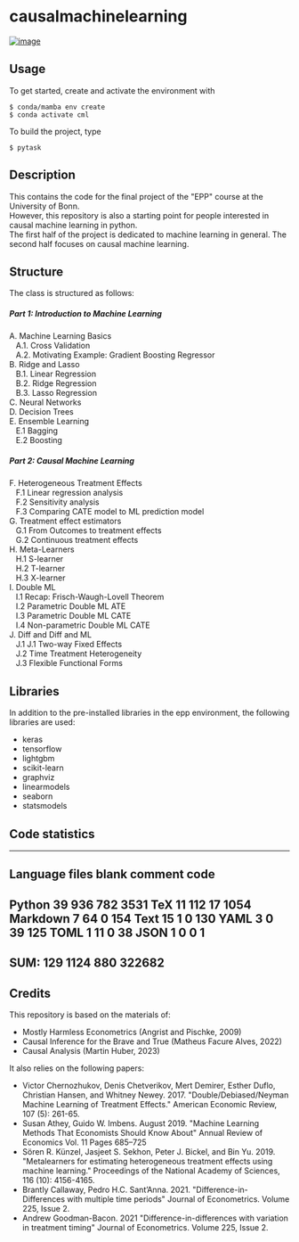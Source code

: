 # causalmachinelearning

[![image](https://img.shields.io/badge/code%20style-black-000000.svg)](https://github.com/psf/black)

## Usage

To get started, create and activate the environment with
```console
$ conda/mamba env create
$ conda activate cml
```

To build the project, type
```console
$ pytask
```

## Description

This contains the code for the final project of the "EPP" course at the University of Bonn. \
However, this repository is also a starting point for people interested in causal machine learning in python. \
The first half of the project is dedicated to machine learning in general. The second half focuses on causal machine learning.

## Structure

The class is structured as follows:

##### Part 1: Introduction to Machine Learning

A. Machine Learning Basics \
&nbsp;&nbsp; A.1. Cross Validation \
&nbsp;&nbsp; A.2. Motivating Example: Gradient Boosting Regressor \
B. Ridge and Lasso \
&nbsp;&nbsp; B.1. Linear Regression \
&nbsp;&nbsp; B.2. Ridge Regression \
&nbsp;&nbsp; B.3. Lasso Regression \
C. Neural Networks \
D. Decision Trees \
E. Ensemble Learning \
&nbsp;&nbsp; E.1 Bagging \
&nbsp;&nbsp; E.2 Boosting


##### Part 2: Causal Machine Learning

F. Heterogeneous Treatment Effects \
&nbsp;&nbsp; F.1 Linear regression analysis \
&nbsp;&nbsp; F.2 Sensitivity analysis \
&nbsp;&nbsp; F.3 Comparing CATE model to ML prediction model \
G. Treatment effect estimators \
&nbsp;&nbsp; G.1 From Outcomes to treatment effects \
&nbsp;&nbsp; G.2 Continuous treatment effects \
H. Meta-Learners \
&nbsp;&nbsp; H.1 S-learner \
&nbsp;&nbsp; H.2 T-learner \
&nbsp;&nbsp; H.3 X-learner \
I. Double ML \
&nbsp;&nbsp; I.1 Recap: Frisch-Waugh-Lovell Theorem \
&nbsp;&nbsp; I.2 Parametric Double ML ATE \
&nbsp;&nbsp; I.3 Parametric Double ML CATE \
&nbsp;&nbsp; I.4 Non-parametric Double ML CATE \
J. Diff and Diff and ML \
&nbsp;&nbsp; J.1 J.1 Two-way Fixed Effects \
&nbsp;&nbsp; J.2 Time Treatment Heterogeneity \
&nbsp;&nbsp; J.3 Flexible Functional Forms

## Libraries

In addition to the pre-installed libraries in the epp environment, the following libraries are used:

- keras
- tensorflow
- lightgbm
- scikit-learn
- graphviz
- linearmodels
- seaborn
- statsmodels


## Code statistics

-------------------------------------------------------------------------------
Language                     files          blank        comment           code
-------------------------------------------------------------------------------
Python                          39            936            782           3531
TeX                             11            112             17           1054
Markdown                         7             64              0            154
Text                            15              1              0            130
YAML                             3              0             39            125
TOML                             1             11              0             38
JSON                             1              0              0              1
-------------------------------------------------------------------------------
SUM:                           129           1124            880         322682
-------------------------------------------------------------------------------


## Credits

This repository is based on the materials of:
- Mostly Harmless Econometrics (Angrist and Pischke, 2009)
- Causal Inference for the Brave and True (Matheus Facure Alves, 2022)
- Causal Analysis (Martin Huber, 2023)

It also relies on the following papers:
- Victor Chernozhukov, Denis Chetverikov, Mert Demirer, Esther Duflo, Christian Hansen, and Whitney Newey. 2017. "Double/Debiased/Neyman Machine Learning of Treatment Effects." American Economic Review, 107 (5): 261-65.
- Susan Athey, Guido W. Imbens. August 2019. "Machine Learning Methods That Economists Should Know About" Annual Review of Economics  Vol. 11 Pages 685–725
- Sören R. Künzel, Jasjeet S. Sekhon, Peter J. Bickel, and Bin Yu. 2019. "Metalearners for estimating heterogeneous treatment effects using machine learning." Proceedings of the National Academy of Sciences, 116 (10): 4156-4165.
- Brantly Callaway, Pedro H.C. Sant’Anna. 2021. "Difference-in-Differences with multiple time periods" Journal of Econometrics. Volume 225, Issue 2.
- Andrew Goodman-Bacon. 2021 "Difference-in-differences with variation in treatment timing" Journal of Econometrics. Volume 225, Issue 2.
